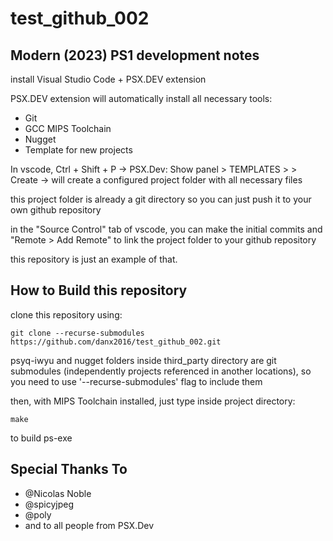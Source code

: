 # test_github_002

## Modern (2023) PS1 development notes ##

install Visual Studio Code + PSX.DEV extension

PSX.DEV extension will automatically install all necessary tools:
* Git
* GCC MIPS Toolchain 
* Nugget
* Template for new projects

In vscode, Ctrl + Shift + P -> PSX.Dev: Show panel > TEMPLATES >  > Create -> will create a configured project folder with all necessary files

this project folder is already a git directory so you can just push it to your own github repository

in the "Source Control" tab of vscode, you can make the initial commits and "Remote > Add Remote" to link the project folder to your github repository

this repository is just an example of that.


## How to Build this repository ##

clone this repository using:
```
git clone --recurse-submodules https://github.com/danx2016/test_github_002.git
```
psyq-iwyu and nugget folders inside third_party directory are git submodules (independently projects referenced in another locations), so you need to use '--recurse-submodules' flag to include them 

then, with MIPS Toolchain installed, just type inside project directory:
```
make
```
to build ps-exe

## Special Thanks To ##

* @Nicolas Noble
* @spicyjpeg
* @poly
* and to all people from PSX.Dev


